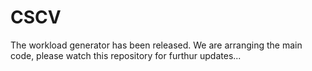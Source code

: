 # CSCV

The workload generator has been released. We are arranging the main code, please watch this repository for furthur updates...
